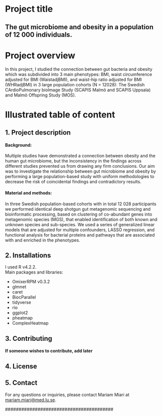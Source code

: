 # Project title 
## The gut microbiome and obesity in a population of 12 000 individuals.

# Project overview
In this project, I studied the connection between gut bacteria and obesity which was subdivided 
into 3 main phenotypes: BMI, waist circumference adjusted for BMI (WaistadjBMI), and waist-hip ratio 
adjusted for BMI (WHRadjBMI) in 3 large population cohorts (N = 12028): The Swedish CArdioPulmonary bioImage Study (SCAPIS Malmö and SCAPIS Uppsala) and Malmö Offspring Study (MOS). 

# Illustrated table of content
## 1. Project description
#### Background:
Multiple studies have demonstrated a connection between obesity and the human gut microbiome, but the inconsistency in the findings across different studies  prevented us from drawing any firm conclusions. Our aim was to investigate the relationship between gut microbiome and obesity by performing a large population-based study with uniform methodologies to decrease the risk of coincidental findings and contradictory results.

#### Material and methods: 
In three Swedish population-based cohorts with in total 12 028 participants we performed identical deep shotgun gut metagenomic sequencing and bioinformatic processing, based on clustering of co-abundant genes into metagenomic species (MGS), that enabled identification of both known and unknown species and sub-species. We used a series of generalized linear models that are adjusted for multiple confounders, LASSO regression, and functional analysis for bacterial proteins and pathways that are associated with and enriched in the phenotypes.

## 2. Installations
I used R v4.2.2. <br>
Main packages and libraries: <br>
- OmixerRPM v0.3.2
- glmnet
- caret
- BiocParallel
- tidyverse
- rio
- ggplot2
- pheatmap
- ComplexHeatmap

## 3. Contributing
#### If someone wishes to contribute, add later

## 4. License


## 5. Contact
For any questions or inquiries, please contact Mariam Miari at mariam.miari@med.lu.se.

######################################## 
